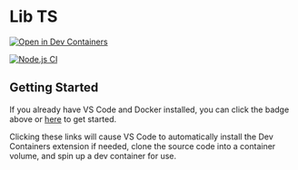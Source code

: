 # Lib TS

[![Open in Dev Containers](https://img.shields.io/static/v1?label=Dev%20Containers&message=Open&color=blue)](https://vscode.dev/redirect?url=vscode://ms-vscode-remote.remote-containers/cloneInVolume?url=https://github.com/arthurgubaidullin/lib-ts)

[![Node.js CI](https://github.com/arthurgubaidullin/lib-ts/actions/workflows/node-ci.yml/badge.svg)](https://github.com/arthurgubaidullin/lib-ts/actions/workflows/node-ci.yml)

## Getting Started

If you already have VS Code and Docker installed, you can click the badge above or [here](https://vscode.dev/redirect?url=vscode://ms-vscode-remote.remote-containers/cloneInVolume?url=https://github.com/arthurgubaidullin/lib-ts) to get started.

Clicking these links will cause VS Code to automatically install the Dev Containers extension if needed, clone the source code into a container volume, and spin up a dev container for use.
